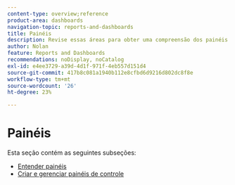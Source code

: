 ```yaml
---
content-type: overview;reference
product-area: dashboards
navigation-topic: reports-and-dashboards
title: Painéis
description: Revise essas áreas para obter uma compreensão dos painéis no Adobe Workfront.
author: Nolan
feature: Reports and Dashboards
recommendations: noDisplay, noCatalog
exl-id: e4ee3729-a39d-4d1f-971f-4eb557d151d4
source-git-commit: 417b8c081a1940b112e8cfbd6d9216d802dc8f8e
workflow-type: tm+mt
source-wordcount: '26'
ht-degree: 23%

---
```


# Painéis

Esta seção contém as seguintes subseções:

* [Entender painéis](../../reports-and-dashboards/dashboards/understanding-dashboards/understand-dashboards.md)
* [Criar e gerenciar painéis de controle](../../reports-and-dashboards/dashboards/creating-and-managing-dashboards/create-and-manage-dashboards.md)

